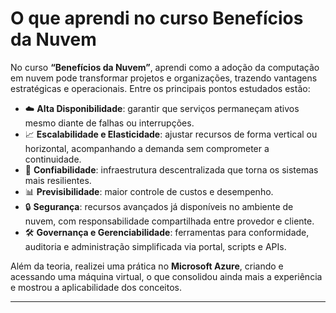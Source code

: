# O que aprendi no curso Benefícios da Nuvem
No curso **“Benefícios da Nuvem”**, aprendi como a adoção da computação em nuvem pode transformar projetos e organizações, trazendo vantagens estratégicas e operacionais. Entre os principais pontos estudados estão:

- ☁️ **Alta Disponibilidade**: garantir que serviços permaneçam ativos mesmo diante de falhas ou interrupções.
- 📈 **Escalabilidade e Elasticidade**: ajustar recursos de forma vertical ou horizontal, acompanhando a demanda sem comprometer a continuidade.
- 🔄 **Confiabilidade**: infraestrutura descentralizada que torna os sistemas mais resilientes.
- 📊 **Previsibilidade**: maior controle de custos e desempenho.
- 🔒 **Segurança**: recursos avançados já disponíveis no ambiente de nuvem, com responsabilidade compartilhada entre provedor e cliente.
- 🛠 **Governança e Gerenciabilidade**: ferramentas para conformidade, auditoria e administração simplificada via portal, scripts e APIs.

Além da teoria, realizei uma prática no **Microsoft Azure**, criando e acessando uma máquina virtual, o que consolidou ainda mais a experiência e mostrou a aplicabilidade dos conceitos.

---
